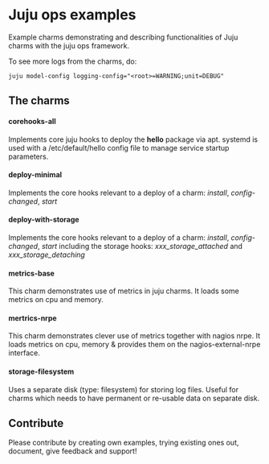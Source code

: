 # Juju ops examples
Example charms demonstrating and describing functionalities of Juju charms with the juju ops framework.

To see more logs from the charms, do:

    juju model-config logging-config="<root>=WARNING;unit=DEBUG"

## The charms 

#### corehooks-all
Implements core juju hooks to deploy the **hello** package via apt. 
systemd is used with a /etc/default/hello config file to manage service startup parameters.

#### deploy-minimal
Implements the core hooks relevant to a deploy of a charm: *install*, *config-changed*, *start*

#### deploy-with-storage
Implements the core hooks relevant to a deploy of a charm: *install*, *config-changed*, *start* 
including the storage hooks: *xxx_storage_attached* and *xxx_storage_detaching*

#### metrics-base
This charm demonstrates use of metrics in juju charms.
It loads some metrics on cpu and memory.

#### mertrics-nrpe
This charm demonstrates clever use of metrics together with nagios nrpe.
It loads metrics on cpu, memory & provides them on the nagios-external-nrpe interface.

#### storage-filesystem
Uses a separate disk (type: filesystem) for storing log files. 
Useful for charms which needs to have permanent or re-usable data on separate disk.


## Contribute
Please contribute by creating own examples, trying existing ones out, document, give feedback and support!